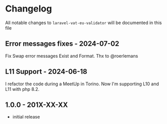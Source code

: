 # Changelog

All notable changes to `laravel-vat-eu-validator` will be documented in this file

## Error messages fixes - 2024-07-02

Fix Swap error messages Exist and Format. Thx to @roerlemans

## L11 Support - 2024-06-18

I refactor the code during a MeetUp in Torino. Now I'm supporting L10 and L11 with php 8.2.

## 1.0.0 - 201X-XX-XX

- initial release
